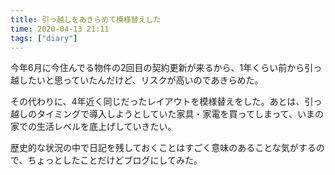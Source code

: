```yaml
---
title: 引っ越しをあきらめて模様替えした
time: 2020-04-13 21:11
tags: ["diary"]
---
```


今年6月に今住んでる物件の2回目の契約更新が来るから、1年くらい前から引っ越したいと思っていたんだけど、リスクが高いのであきらめた。

その代わりに、4年近く同じだったレイアウトを模様替えをした。あとは、引っ越しのタイミングで導入しようとしていた家具・家電を買ってしまって、いまの家での生活レベルを底上げしていきたい。

歴史的な状況の中で日記を残しておくことはすごく意味のあることな気がするので、ちょっとしたことだけどブログにしてみた。
